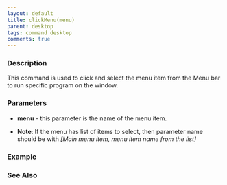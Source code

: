 ```yaml
---
layout: default
title: clickMenu(menu)
parent: desktop
tags: command desktop
comments: true
---
```


### Description

This command is used to click and select the menu item from the Menu bar to run specific program on the window.

### Parameters

- **menu** - this parameter is the name of the menu item.

- **Note**: If the menu has list of items to select, then parameter name should be with _\[Main menu item, menu item name from the list\]_

### Example


### See Also